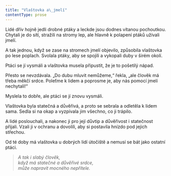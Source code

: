 ```yaml
---
title: "Vlaštovka a\_jmelí"
contentType: prose
---
```


  

Lidé dřív hojně jedli drobné ptáky a leckde jsou dodnes vítanou pochoutkou. Chytali je do sítí, stražili na stromy lep, ale hlavně k polapení ptáků užívali jmelí.

A tak jednou, když se zase na stromech jmelí objevilo, způsobila vlaštovka po lese poplach. Svolala ptáky, aby se spojili a vykopali duby v širém okolí.

Ptáci se jí vysmáli a vlaštovka musela připustit, že je to pošetilý nápad.

Přesto se nevzdávala. „Do dubu mluvit nemůžeme,“ řekla, „ale člověk má třeba měkčí srdce. Poleťme k lidem a poprosme je, aby nás pomocí jmelí nechytali!“

Myslela to dobře, ale ptáci se jí znovu vysmáli.

Vlaštovka byla statečná a důvěřivá, a proto se sebrala a odletěla k lidem sama. Sedla si na okap a vyzpívala jim všechno, co ji trápilo.

A lidé poslouchali, a nakonec ji pro její důvtip a důvěřivost i statečnost přijali. Vzali ji v ochranu a dovolili, aby si postavila hnízdo pod jejich střechou.

Od té doby má vlaštovka u dobrých lidí útočiště a nemusí se bát jako ostatní ptáci.

> _A tak i slabý člověk,  
> když má statečné a důvěřivé srdce,  
> může napravit mocného nepřítele._
